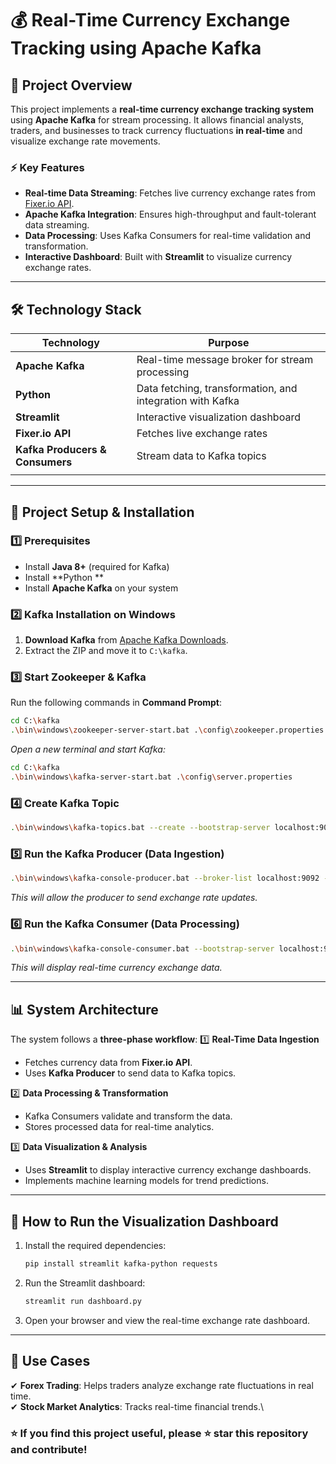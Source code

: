 # 💰 Real-Time Currency Exchange Tracking using Apache Kafka





## 📌 **Project Overview**

This project implements a **real-time currency exchange tracking system** using **Apache Kafka** for stream processing. It allows financial analysts, traders, and businesses to track currency fluctuations **in real-time** and visualize exchange rate movements.

### **⚡ Key Features**

- **Real-time Data Streaming**: Fetches live currency exchange rates from [Fixer.io API](https://fixer.io/).
- **Apache Kafka Integration**: Ensures high-throughput and fault-tolerant data streaming.
- **Data Processing**: Uses Kafka Consumers for real-time validation and transformation.
- **Interactive Dashboard**: Built with **Streamlit** to visualize currency exchange rates.



---

## 🛠️ **Technology Stack**

| Technology                      | Purpose                                                   |
| ------------------------------- | --------------------------------------------------------- |
| **Apache Kafka**                | Real-time message broker for stream processing            |
| **Python**                      | Data fetching, transformation, and integration with Kafka |
| **Streamlit**                   | Interactive visualization dashboard                       |
| **Fixer.io API**                | Fetches live exchange rates                               |
| **Kafka Producers & Consumers** | Stream data to Kafka topics                               |
|                                 |                                                           |

---

## 🚀 **Project Setup & Installation**

### **1️⃣ Prerequisites**

- Install **Java 8+** (required for Kafka)
- Install \*\*Python \*\*
- Install **Apache Kafka** on your system

### **2️⃣ Kafka Installation on Windows**

1. **Download Kafka** from [Apache Kafka Downloads](https://kafka.apache.org/downloads).
2. Extract the ZIP and move it to `C:\kafka`.



### **3️⃣ Start Zookeeper & Kafka**

Run the following commands in **Command Prompt**:

```sh
cd C:\kafka
.\bin\windows\zookeeper-server-start.bat .\config\zookeeper.properties
```

*Open a new terminal and start Kafka:*

```sh
cd C:\kafka
.\bin\windows\kafka-server-start.bat .\config\server.properties
```

### **4️⃣ Create Kafka Topic**

```sh
.\bin\windows\kafka-topics.bat --create --bootstrap-server localhost:9092 --replication-factor 1 --partitions 1 --topic currency-exchange
```

### **5️⃣ Run the Kafka Producer (Data Ingestion)**

```sh
.\bin\windows\kafka-console-producer.bat --broker-list localhost:9092 --topic currency-exchange
```

*This will allow the producer to send exchange rate updates.*

### **6️⃣ Run the Kafka Consumer (Data Processing)**

```sh
.\bin\windows\kafka-console-consumer.bat --bootstrap-server localhost:9092 --topic currency-exchange --from-beginning
```

*This will display real-time currency exchange data.*

---

## 📊 **System Architecture**

The system follows a **three-phase workflow**:
1️⃣ **Real-Time Data Ingestion**

- Fetches currency data from **Fixer.io API**.
- Uses **Kafka Producer** to send data to Kafka topics.

2️⃣ **Data Processing & Transformation**

- Kafka Consumers validate and transform the data.
- Stores processed data for real-time analytics.

3️⃣ **Data Visualization & Analysis**

- Uses **Streamlit** to display interactive currency exchange dashboards.
- Implements machine learning models for trend predictions.


---

## 📌 **How to Run the Visualization Dashboard**

1. Install the required dependencies:
   ```sh
   pip install streamlit kafka-python requests
   ```
2. Run the Streamlit dashboard:
   ```sh
   streamlit run dashboard.py
   ```
3. Open your browser and view the real-time exchange rate dashboard.

---

## 🎯 **Use Cases**

✔ **Forex Trading**: Helps traders analyze exchange rate fluctuations in real time.\
✔ **Stock Market Analytics**: Tracks real-time financial trends.\



### ⭐ **If you find this project useful, please ⭐ star this repository and contribute!**

